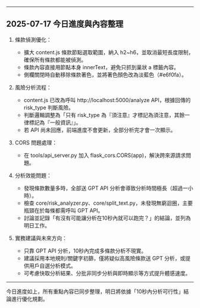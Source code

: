 
---

## 2025-07-17 今日進度與內容整理

1. 條款偵測優化：
   - 擴大 content.js 條款節點選取範圍，納入 h2~h6，並取消最短長度限制，確保所有條款都能被偵測。
   - 條款內容直接用節點本身 innerText，避免只抓到巢狀 a 標籤內容。
   - 側欄關閉時自動移除條款著色，並將著色顏色改為淡藍色（#e6f0fa）。

2. 風險分析流程：
   - content.js 已改為呼叫 http://localhost:5000/analyze API，根據回傳的 risk_type 判斷風險。
   - 判斷邏輯調整為「只有 risk_type 為『須注意』才標記為須注意，其餘一律標記為『一般資訊』」。
   - 若 API 尚未回應，前端進度不會更新，全部分析完才會一次顯示。

3. CORS 問題處理：
   - 在 tools/api_server.py 加入 flask_cors.CORS(app)，解決跨來源請求問題。

4. 分析效能問題：
   - 發現條款數量多時，全部送 GPT API 分析會導致分析時間極長（超過一小時）。
   - 檢查 core/risk_analyzer.py、core/split_text.py，未發現無窮迴圈，主要瓶頸在於每條都需呼叫 GPT API。
   - 討論並記錄「有沒有可能讓分析在10秒內就可以跑完？」的結論，並列為明日工作。

5. 實務建議與未來方向：
   - 只靠 GPT API 分析，10秒內完成多條款分析不現實。
   - 建議採用本地規則/關鍵字初篩，僅將疑似高風險條款送 GPT 分析，或提供用戶自選分析模式。
   - 可考慮快取分析結果、分批非同步分析與即時顯示等方式提升體感速度。

---

今日進度如上，所有重點內容已同步整理，明日將依據「10秒內分析可行性」結論進行優化規劃。
